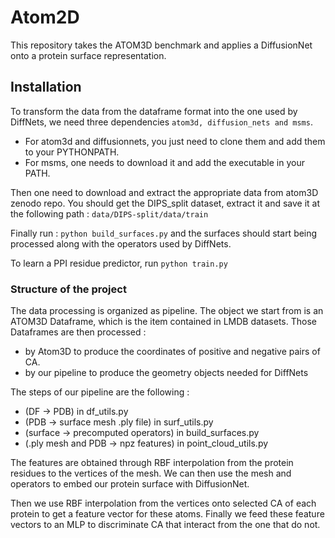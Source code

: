 # Atom2D 
This repository takes the ATOM3D benchmark and applies 
a DiffusionNet onto a protein surface representation.

## Installation
To transform the data from the dataframe format into the one
used by DiffNets, we need three dependencies
`atom3d, diffusion_nets and msms`.

- For atom3d and diffusionnets, you just need to clone 
them and add them to your PYTHONPATH.
- For msms, one needs to download it and add the executable 
in your PATH.

Then one need to download and extract the appropriate data from atom3D zenodo repo.
You should get the DIPS_split dataset, extract it and save it at the following path :
`data/DIPS-split/data/train`

Finally run :
`python build_surfaces.py`
and the surfaces should start being processed along with the operators used by DiffNets.

To learn a PPI residue predictor, run 
`python train.py`

### Structure of the project
The data processing is organized as pipeline. 
The object we start from is an ATOM3D Dataframe, which is the item
contained in LMDB datasets. 
Those Dataframes are then processed : 
- by Atom3D to produce the coordinates of positive and negative pairs of CA.
- by our pipeline to produce the geometry objects needed for DiffNets

The steps of our pipeline are the following :
- (DF -> PDB) in df_utils.py
- (PDB -> surface mesh .ply file) in surf_utils.py
- (surface -> precomputed operators) in build_surfaces.py
- (.ply mesh and PDB -> npz features) in point_cloud_utils.py

The features are obtained through RBF interpolation from the 
protein residues to the vertices of the mesh. We can
then use the mesh and operators to embed our protein surface
with DiffusionNet. 

Then we use RBF interpolation from the vertices onto selected
CA of each protein to get a feature vector for these atoms.
Finally we feed these feature vectors to an MLP to discriminate
CA that interact from the one that do not.